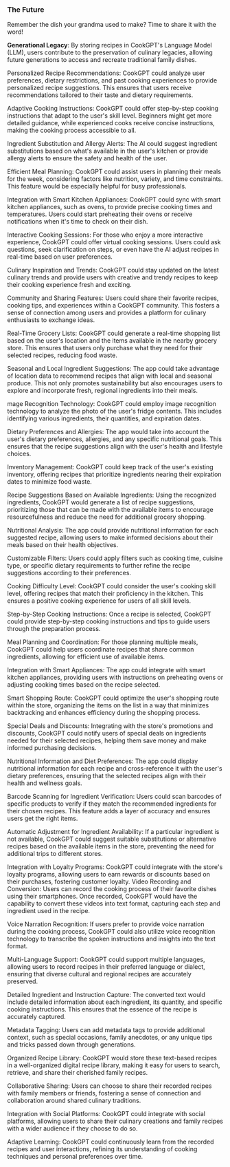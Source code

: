 ### The Future

Remember the dish your grandma used to make? Time to share it with the word!

**Generational Legacy**: By storing recipes in CookGPT's Language Model (LLM), users contribute to the preservation of culinary legacies, allowing future generations to access and recreate traditional family dishes.

Personalized Recipe Recommendations: CookGPT could analyze user preferences, dietary restrictions, and past cooking experiences to provide personalized recipe suggestions. This ensures that users receive recommendations tailored to their taste and dietary requirements.

Adaptive Cooking Instructions: CookGPT could offer step-by-step cooking instructions that adapt to the user's skill level. Beginners might get more detailed guidance, while experienced cooks receive concise instructions, making the cooking process accessible to all.

Ingredient Substitution and Allergy Alerts: The AI could suggest ingredient substitutions based on what's available in the user's kitchen or provide allergy alerts to ensure the safety and health of the user.

Efficient Meal Planning: CookGPT could assist users in planning their meals for the week, considering factors like nutrition, variety, and time constraints. This feature would be especially helpful for busy professionals.

Integration with Smart Kitchen Appliances: CookGPT could sync with smart kitchen appliances, such as ovens, to provide precise cooking times and temperatures. Users could start preheating their ovens or receive notifications when it's time to check on their dish.

Interactive Cooking Sessions: For those who enjoy a more interactive experience, CookGPT could offer virtual cooking sessions. Users could ask questions, seek clarification on steps, or even have the AI adjust recipes in real-time based on user preferences.

Culinary Inspiration and Trends: CookGPT could stay updated on the latest culinary trends and provide users with creative and trendy recipes to keep their cooking experience fresh and exciting.

Community and Sharing Features: Users could share their favorite recipes, cooking tips, and experiences within a CookGPT community. This fosters a sense of connection among users and provides a platform for culinary enthusiasts to exchange ideas.

Real-Time Grocery Lists: CookGPT could generate a real-time shopping list based on the user's location and the items available in the nearby grocery store. This ensures that users only purchase what they need for their selected recipes, reducing food waste.

Seasonal and Local Ingredient Suggestions: The app could take advantage of location data to recommend recipes that align with local and seasonal produce. This not only promotes sustainability but also encourages users to explore and incorporate fresh, regional ingredients into their meals.

mage Recognition Technology: CookGPT could employ image recognition technology to analyze the photo of the user's fridge contents. This includes identifying various ingredients, their quantities, and expiration dates.

Dietary Preferences and Allergies: The app would take into account the user's dietary preferences, allergies, and any specific nutritional goals. This ensures that the recipe suggestions align with the user's health and lifestyle choices.

Inventory Management: CookGPT could keep track of the user's existing inventory, offering recipes that prioritize ingredients nearing their expiration dates to minimize food waste.

Recipe Suggestions Based on Available Ingredients: Using the recognized ingredients, CookGPT would generate a list of recipe suggestions, prioritizing those that can be made with the available items to encourage resourcefulness and reduce the need for additional grocery shopping.

Nutritional Analysis: The app could provide nutritional information for each suggested recipe, allowing users to make informed decisions about their meals based on their health objectives.

Customizable Filters: Users could apply filters such as cooking time, cuisine type, or specific dietary requirements to further refine the recipe suggestions according to their preferences.

Cooking Difficulty Level: CookGPT could consider the user's cooking skill level, offering recipes that match their proficiency in the kitchen. This ensures a positive cooking experience for users of all skill levels.

Step-by-Step Cooking Instructions: Once a recipe is selected, CookGPT could provide step-by-step cooking instructions and tips to guide users through the preparation process.

Meal Planning and Coordination: For those planning multiple meals, CookGPT could help users coordinate recipes that share common ingredients, allowing for efficient use of available items.

Integration with Smart Appliances: The app could integrate with smart kitchen appliances, providing users with instructions on preheating ovens or adjusting cooking times based on the recipe selected.

Smart Shopping Route: CookGPT could optimize the user's shopping route within the store, organizing the items on the list in a way that minimizes backtracking and enhances efficiency during the shopping process.

Special Deals and Discounts: Integrating with the store's promotions and discounts, CookGPT could notify users of special deals on ingredients needed for their selected recipes, helping them save money and make informed purchasing decisions.

Nutritional Information and Diet Preferences: The app could display nutritional information for each recipe and cross-reference it with the user's dietary preferences, ensuring that the selected recipes align with their health and wellness goals.

Barcode Scanning for Ingredient Verification: Users could scan barcodes of specific products to verify if they match the recommended ingredients for their chosen recipes. This feature adds a layer of accuracy and ensures users get the right items.

Automatic Adjustment for Ingredient Availability: If a particular ingredient is not available, CookGPT could suggest suitable substitutions or alternative recipes based on the available items in the store, preventing the need for additional trips to different stores.

Integration with Loyalty Programs: CookGPT could integrate with the store's loyalty programs, allowing users to earn rewards or discounts based on their purchases, fostering customer loyalty.
Video Recording and Conversion: Users can record the cooking process of their favorite dishes using their smartphones. Once recorded, CookGPT would have the capability to convert these videos into text format, capturing each step and ingredient used in the recipe.

Voice Narration Recognition: If users prefer to provide voice narration during the cooking process, CookGPT could also utilize voice recognition technology to transcribe the spoken instructions and insights into the text format.

Multi-Language Support: CookGPT could support multiple languages, allowing users to record recipes in their preferred language or dialect, ensuring that diverse cultural and regional recipes are accurately preserved.

Detailed Ingredient and Instruction Capture: The converted text would include detailed information about each ingredient, its quantity, and specific cooking instructions. This ensures that the essence of the recipe is accurately captured.

Metadata Tagging: Users can add metadata tags to provide additional context, such as special occasions, family anecdotes, or any unique tips and tricks passed down through generations.

Organized Recipe Library: CookGPT would store these text-based recipes in a well-organized digital recipe library, making it easy for users to search, retrieve, and share their cherished family recipes.

Collaborative Sharing: Users can choose to share their recorded recipes with family members or friends, fostering a sense of connection and collaboration around shared culinary traditions.

Integration with Social Platforms: CookGPT could integrate with social platforms, allowing users to share their culinary creations and family recipes with a wider audience if they choose to do so.

Adaptive Learning: CookGPT could continuously learn from the recorded recipes and user interactions, refining its understanding of cooking techniques and personal preferences over time.
